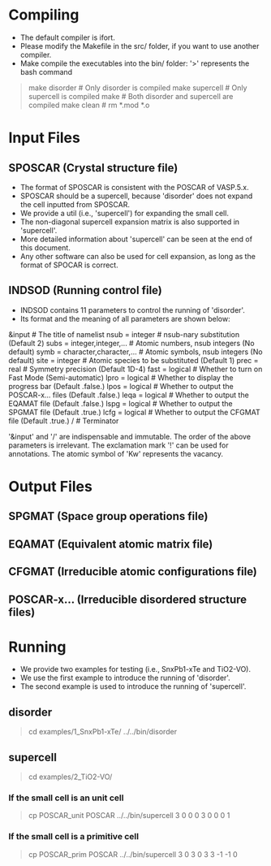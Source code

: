 # Compiling
- The default compiler is ifort.
- Please modify the Makefile in the src/ folder, if you want to use another compiler.
- Make compile the executables into the bin/ folder:
'>' represents the bash command
> make disorder  # Only disorder  is compiled
> make supercell # Only supercell is compiled
> make           # Both disorder and supercell are compiled
> make clean     # rm *.mod *.o



# Input Files

## SPOSCAR (Crystal structure file)
- The format of SPOSCAR is consistent with the POSCAR of VASP.5.x.
- SPOSCAR should be a supercell, because 'disorder' does not expand the cell inputted from SPOSCAR.
- We provide a util (i.e., 'supercell') for expanding the small cell.
- The non-diagonal supercell expansion matrix is also supported in 'supercell'.
- More detailed information about 'supercell' can be seen at the end of this document.
- Any other software can also be used for cell expansion, as long as the format of SPOCAR is correct.


## INDSOD (Running control file)
- INDSOD contains 11 parameters to control the running of 'disorder'.
- Its format and the meaning of all parameters are shown below:

&input                              # The title of namelist
  nsub = integer                    # nsub-nary substitution (Default 2)
  subs = integer,integer,...        # Atomic numbers, nsub integers (No default)
  symb = character,character,...    # Atomic symbols, nsub integers (No default)
  site = integer                    # Atomic species to be substituted (Default 1)
  prec = real                       # Symmetry precision (Default 1D-4)
  fast = logical                    # Whether to turn on Fast Mode (Semi-automatic)
  lpro = logical                    # Whether to display the progress bar (Default .false.)
  lpos = logical                    # Whether to output the POSCAR-x... files (Default .false.)
  leqa = logical                    # Whether to output the EQAMAT file (Default .false.)
  lspg = logical                    # Whether to output the SPGMAT file (Default .true.)
  lcfg = logical                    # Whether to output the CFGMAT file (Default .true.)
/                                   # Terminator

'&input' and '/' are indispensable and immutable.
The order of the above parameters is irrelevant.
The exclamation mark '!' can be used for annotations.
The atomic symbol of 'Kw' represents the vacancy.



# Output Files

## SPGMAT (Space group operations file)
## EQAMAT (Equivalent atomic matrix file)
## CFGMAT (Irreducible atomic configurations file)
## POSCAR-x... (Irreducible disordered structure files)



# Running
- We provide two examples for testing (i.e., SnxPb1-xTe and TiO2-VO).
- We use the first example to introduce the running of 'disorder'.
- The second example is used to introduce the running of 'supercell'.

## disorder

> cd examples/1_SnxPb1-xTe/
> ../../bin/disorder


## supercell

> cd examples/2_TiO2-VO/

### If the small cell is an unit cell
> cp POSCAR_unit POSCAR
> ../../bin/supercell
  3  0  0
  0  3  0
  0  0  1

### If the small cell is a primitive cell
> cp POSCAR_prim POSCAR
> ../../bin/supercell
  3  0  3
  0  3  3
 -1 -1  0
